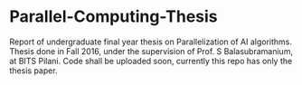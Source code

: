 # Parallel-Computing-Thesis
Report of undergraduate final year thesis on Parallelization of AI algorithms. Thesis done in Fall 2016, under the supervision of Prof. S Balasubramanium, at BITS Pilani. 
Code shall be uploaded soon, currently this repo has only the thesis paper. 
